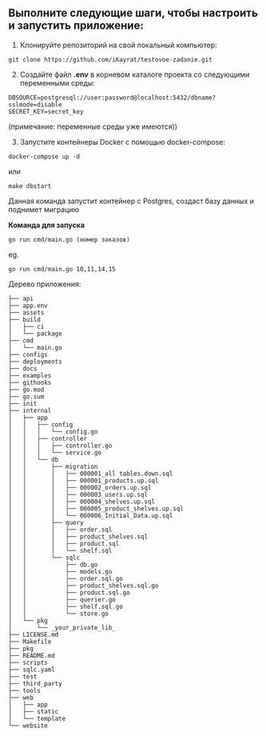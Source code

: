 ## Выполните следующие шаги, чтобы настроить и запустить приложение:

1. Клонируйте репозиторий на свой локальный компьютер:
```
git clone https://github.com/iKayrat/testovoe-zadanie.git
```

2. Создайте файл **.env** в корневом каталоге проекта со следующими переменными среды:
```
DBSOURCE=postgresql://user:password@localhost:5432/dbname?sslmode=disable
SECRET_KEY=secret_key
```
(примечание: переменные среды уже имеются))

3. Запустите контейнеры Docker с помощью docker-сompose:
```
docker-compose up -d
```
или

```
make dbstart
```
Данная команда запустит контейнер c Postgres, создаст базу данных и поднимет миграцию

**Команда для запуска**
```
go run cmd/main.go (номер заказов)
```
eg.
```
go run cmd/main.go 10,11,14,15
```

Дерево приложения:
```
├── api
├── app.env
├── assets
├── build
│   ├── ci
│   └── package
├── cmd
│   └── main.go
├── configs
├── deployments
├── docs
├── examples
├── githooks
├── go.mod
├── go.sum
├── init
├── internal
│   ├── app
│   │   ├── config
│   │   │   └── config.go
│   │   ├── controller
│   │   │   ├── controller.go
│   │   │   └── service.go
│   │   └── db
│   │       ├── migration
│   │       │   ├── 000001_all tables.down.sql
│   │       │   ├── 000001_products.up.sql
│   │       │   ├── 000002_orders.up.sql
│   │       │   ├── 000003_users.up.sql
│   │       │   ├── 000004_shelves.up.sql
│   │       │   ├── 000005_product_shelves.up.sql
│   │       │   └── 000006_Initial_Data.up.sql
│   │       ├── query
│   │       │   ├── order.sql
│   │       │   ├── product_shelves.sql
│   │       │   ├── product.sql
│   │       │   └── shelf.sql
│   │       └── sqlc
│   │           ├── db.go
│   │           ├── models.go
│   │           ├── order.sql.go
│   │           ├── product_shelves.sql.go
│   │           ├── product.sql.go
│   │           ├── querier.go
│   │           ├── shelf.sql.go
│   │           └── store.go
│   └── pkg
│       └── _your_private_lib_
├── LICENSE.md
├── Makefile
├── pkg
├── README.md
├── scripts
├── sqlc.yaml
├── test
├── third_party
├── tools
├── web
│   ├── app
│   ├── static
│   └── template
└── website
```

